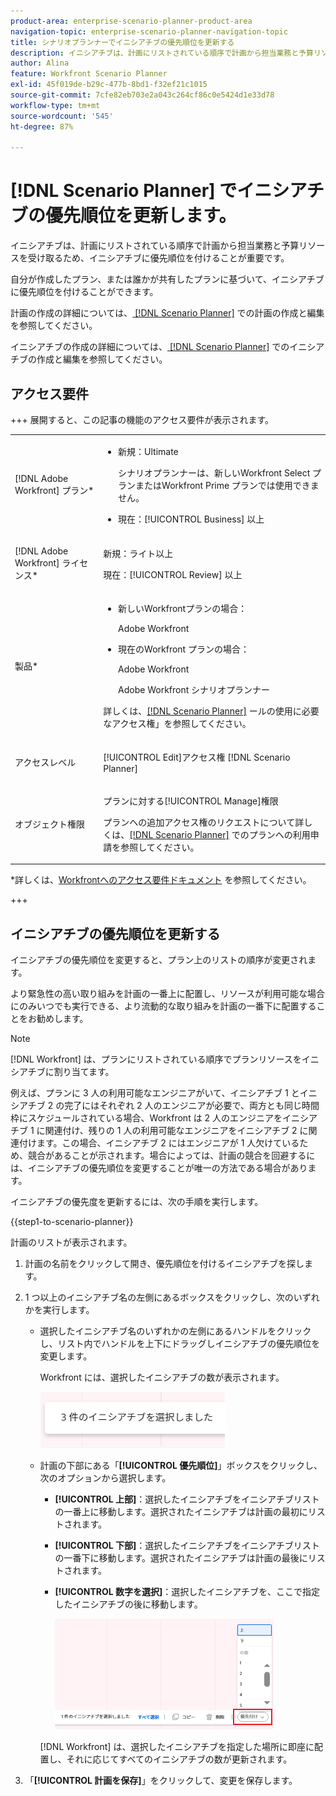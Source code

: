```yaml
---
product-area: enterprise-scenario-planner-product-area
navigation-topic: enterprise-scenario-planner-navigation-topic
title: シナリオプランナーでイニシアチブの優先順位を更新する
description: イニシアチブは、計画にリストされている順序で計画から担当業務と予算リソースを受け取るため、イニシアチブに優先順位を付けることが重要です。
author: Alina
feature: Workfront Scenario Planner
exl-id: 45f019de-b29c-477b-8bd1-f32ef21c1015
source-git-commit: 7cfe82eb703e2a043c264cf86c0e5424d1e33d78
workflow-type: tm+mt
source-wordcount: '545'
ht-degree: 87%

---
```


# [!DNL Scenario Planner] でイニシアチブの優先順位を更新します。

イニシアチブは、計画にリストされている順序で計画から担当業務と予算リソースを受け取るため、イニシアチブに優先順位を付けることが重要です。

自分が作成したプラン、または誰かが共有したプランに基づいて、イニシアチブに優先順位を付けることができます。

計画の作成の詳細については、[&#x200B; [!DNL Scenario Planner]](../scenario-planner/create-and-edit-plans.md) での計画の作成と編集を参照してください。

イニシアチブの作成の詳細については、[&#x200B; [!DNL Scenario Planner]](../scenario-planner/create-and-edit-initiatives.md) でのイニシアチブの作成と編集を参照してください。

## アクセス要件

+++ 展開すると、この記事の機能のアクセス要件が表示されます。

<table style="table-layout:auto"> 
 <col> 
 <col> 
 <tbody> 
  <tr> 
   <td> <p>[!DNL Adobe Workfront] プラン*</p> </td> 
   <td> <ul></li>
   <li><p>新規：Ultimate </p></li>
   <p>シナリオプランナーは、新しいWorkfront Select プランまたはWorkfront Prime プランでは使用できません。 </p>
   <li><p>現在：[!UICONTROL Business] 以上</p></ul>
   </td> 
  </tr> 
  <tr> 
   <td> <p>[!DNL Adobe Workfront] ライセンス*</p> </td> 
   <td> <p>新規：ライト以上</p> 
   <p>現在：[!UICONTROL Review] 以上</p> </td> 
  </tr> 
  <tr> 
   <td>製品* </td> 
   <td> <ul><li><p>新しいWorkfrontプランの場合：</p><p> Adobe Workfront</li></p>
   <li><p>現在のWorkfront プランの場合： </p>
   <p>Adobe Workfront</p> <p>Adobe Workfront シナリオプランナー</p></li></ul>

<p>詳しくは、<a href="../scenario-planner/access-needed-to-use-sp.md" class="MCXref xref">[!DNL Scenario Planner]</a> ールの使用に必要なアクセス権」を参照してください。 </p> </td> 
  </tr> 
  <tr data-mc-conditions=""> 
   <td>アクセスレベル </td> 
   <td> <p>[!UICONTROL Edit]アクセス権 [!DNL Scenario Planner]</p> </td> 
  </tr> 
  <tr data-mc-conditions=""> 
   <td> <p>オブジェクト権限 </p> </td> 
   <td> <p>プランに対する[!UICONTROL Manage]権限</p> <p>プランへの追加アクセス権のリクエストについて詳しくは、<a href="../scenario-planner/request-access-to-plan.md" class="MCXref xref">[!DNL Scenario Planner]</a> でのプランへの利用申請を参照してください。</p> </td> 
  </tr> 
 </tbody> 
</table>

*詳しくは、[Workfrontへのアクセス要件ドキュメント &#x200B;](/help/quicksilver/administration-and-setup/add-users/access-levels-and-object-permissions/access-level-requirements-in-documentation.md) を参照してください。

+++

## イニシアチブの優先順位を更新する

イニシアチブの優先順位を変更すると、プラン上のリストの順序が変更されます。

より緊急性の高い取り組みを計画の一番上に配置し、リソースが利用可能な場合にのみいつでも実行できる、より流動的な取り組みを計画の一番下に配置することをお勧めします。

>[!NOTE]
>
>[!DNL Workfront] は、プランにリストされている順序でプランリソースをイニシアチブに割り当てます。
>
>例えば、プランに 3 人の利用可能なエンジニアがいて、イニシアチブ 1 とイニシアチブ 2 の完了にはそれぞれ 2 人のエンジニアが必要で、両方とも同じ時間枠にスケジュールされている場合、Workfront は 2 人のエンジニアをイニシアチブ 1 に関連付け、残りの 1 人の利用可能なエンジニアをイニシアチブ 2 に関連付けます。この場合、イニシアチブ 2 にはエンジニアが 1 人欠けているため、競合があることが示されます。場合によっては、計画の競合を回避するには、イニシアチブの優先順位を変更することが唯一の方法である場合があります。

イニシアチブの優先度を更新するには、次の手順を実行します。

{{step1-to-scenario-planner}}

計画のリストが表示されます。

1. 計画の名前をクリックして開き、優先順位を付けるイニシアチブを探します。
1. 1 つ以上のイニシアチブ名の左側にあるボックスをクリックし、次のいずれかを実行します。

   * 選択したイニシアチブ名のいずれかの左側にあるハンドルをクリックし、リスト内でハンドルを上下にドラッグしイニシアチブの優先順位を変更します。

     Workfront には、選択したイニシアチブの数が表示されます。

     ![&#x200B; 複数選択イニシアチブ番号 &#x200B;](assets/multi-select-initiative-number.png)

   * 計画の下部にある「**[!UICONTROL 優先順位]**」ボックスをクリックし、次のオプションから選択します。

      * **[!UICONTROL 上部]**：選択したイニシアチブをイニシアチブリストの一番上に移動します。選択されたイニシアチブは計画の最初にリストされます。
      * **[!UICONTROL 下部]**：選択したイニシアチブをイニシアチブリストの一番下に移動します。選択されたイニシアチブは計画の最後にリストされます。
      * **[!UICONTROL 数字を選択]**：選択したイニシアチブを、ここで指定したイニシアチブの後に移動します。

        ![&#x200B; イニシアチブの優先順位付け &#x200B;](assets/prioritize-initiatives-expanded-highlighted-350x171.png)

     [!DNL Workfront] は、選択したイニシアチブを指定した場所に即座に配置し、それに応じてすべてのイニシアチブの数が更新されます。

1. 「**[!UICONTROL 計画を保存]**」をクリックして、変更を保存します。
